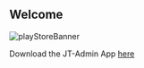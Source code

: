 ## Welcome 

![playStoreBanner](https://user-images.githubusercontent.com/45605051/169650663-745b8471-e831-4c81-8ad8-6fa1f29434f2.png)

Download the JT-Admin App [here](https://madatr.github.io/jumlahtechnology/admin_app/index.html)


